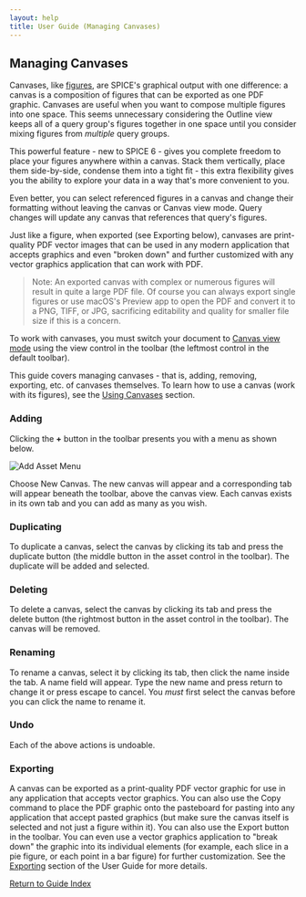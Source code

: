 ```yaml
---
layout: help
title: User Guide (Managing Canvases)
---
```


## Managing Canvases

Canvases, like [figures](guide-managingfigures), are SPICE's graphical output with one difference: a canvas is a composition of figures that can be exported as one PDF graphic. Canvases are useful when you want to compose multiple figures into one space. This seems unnecessary considering the Outline view keeps all of a query group's figures together in one space until you consider mixing figures from *multiple* query groups.

This powerful feature - new to SPICE 6 - gives you complete freedom to place your figures anywhere within a canvas. Stack them vertically, place them side-by-side, condense them into a tight fit - this extra flexibility gives you the ability to explore your data in a way that's more convenient to you.

Even better, you can select referenced figures in a canvas and change their formatting without leaving the canvas or Canvas view mode. Query changes will update any canvas that references that query's figures.

Just like a figure, when exported (see Exporting below), canvases are print-quality PDF vector images that can be used in any modern application that accepts graphics and even "broken down" and further customized with any vector graphics application that can work with PDF.

> Note: An exported canvas with complex or numerous figures will result in quite a large PDF file. Of course you can always export single figures or use macOS's Preview app to open the PDF and convert it to a PNG, TIFF, or JPG, sacrificing editability and quality for smaller file size if this is a concern.

To work with canvases, you must switch your document to [Canvas view mode](guide-uioverview) using the view control in the toolbar (the leftmost control in the default toolbar).

This guide covers managing canvases - that is, adding, removing, exporting, etc. of canvases themselves. To learn how to use a canvas (work with its figures), see the [Using Canvases](guide-usingcanvases) section.

### Adding

Clicking the **+** button in the toolbar presents you with a menu as shown below.

![Add Asset Menu](images/toolbaraddcanvas.png "Add Asset Menu")

Choose New Canvas. The new canvas will appear and a corresponding tab will appear beneath the toolbar, above the canvas view. Each canvas exists in its own tab and you can add as many as you wish.

### Duplicating

To duplicate a canvas, select the canvas by clicking its tab and press the duplicate button (the middle button in the asset control in the toolbar). The duplicate will be added and selected.

### Deleting

To delete a canvas, select the canvas by clicking its tab and press the delete button (the rightmost button in the asset control in the toolbar). The canvas will be removed.

### Renaming

To rename a canvas, select it by clicking its tab, then click the name inside the tab. A name field will appear. Type the new name and press return to change it or press escape to cancel. You *must* first select the canvas before you can click the name to rename it.

### Undo

Each of the above actions is undoable.

### Exporting

A canvas can be exported as a print-quality PDF vector graphic for use in any application that accepts vector graphics. You can also use the Copy command to place the PDF graphic onto the pasteboard for pasting into any application that accept pasted graphics (but make sure the canvas itself is selected and not just a figure within it). You can also use the Export button in the toolbar. You can even use a vector graphics application to "break down" the graphic into its individual elements (for example, each slice in a pie figure, or each point in a bar figure) for further customization. See the [Exporting](guide-exporting) section of the User Guide for more details.

[Return to Guide Index](guide)
